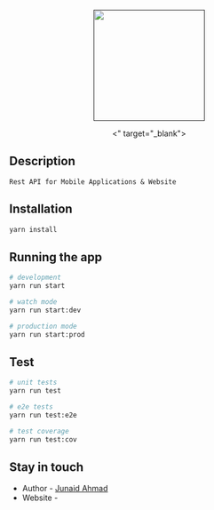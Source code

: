 <p align="center">
  <a href="" target="blank"><img src="https://delmarhighlandstowncenter.com/wp-content/uploads/2020/09/" width="200" alt="" /></a>
</p>

  <p align="center"><" target="_blank"></a></p>
    <p align="center">

</p>

## Description

```
Rest API for Mobile Applications & Website
```

## Installation

```bash
yarn install
```

## Running the app

```bash
# development
yarn run start

# watch mode
yarn run start:dev

# production mode
yarn run start:prod
```

## Test

```bash
# unit tests
yarn run test

# e2e tests
yarn run test:e2e

# test coverage
yarn run test:cov
```

## Stay in touch

- Author - [Junaid Ahmad]()
- Website - []()
